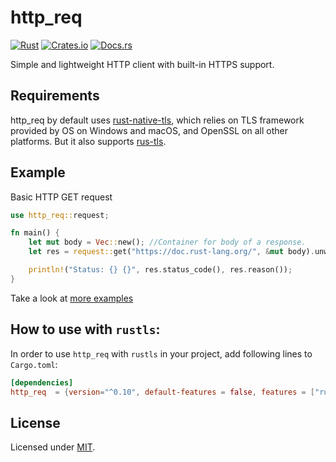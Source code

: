 # http_req
[![Rust](https://github.com/jayjamesjay/http_req/actions/workflows/rust.yml/badge.svg)](https://github.com/jayjamesjay/http_req/actions/workflows/rust.yml)
[![Crates.io](https://img.shields.io/badge/crates.io-v0.10.1-orange.svg?longCache=true)](https://crates.io/crates/http_req)
[![Docs.rs](https://docs.rs/http_req/badge.svg)](https://docs.rs/http_req/0.10.1/http_req/)

Simple and lightweight HTTP client with built-in HTTPS support.

## Requirements
http_req by default uses [rust-native-tls](https://github.com/sfackler/rust-native-tls),
which relies on TLS framework provided by OS on Windows and macOS, and OpenSSL
on all other platforms. But it also supports [rus-tls](https://crates.io/crates/rustls).

## Example
Basic HTTP GET request
```rust
use http_req::request;

fn main() {
    let mut body = Vec::new(); //Container for body of a response.
    let res = request::get("https://doc.rust-lang.org/", &mut body).unwrap();

    println!("Status: {} {}", res.status_code(), res.reason());
}
```

Take a look at [more examples](https://github.com/jayjamesjay/http_req/tree/master/examples)

## How to use with `rustls`:
In order to use `http_req` with `rustls` in your project,  add following lines to `Cargo.toml`:
```toml
[dependencies]
http_req  = {version="^0.10", default-features = false, features = ["rust-tls"]}
```

## License
Licensed under [MIT](https://github.com/jayjamesjay/http_req/blob/master/LICENSE).
